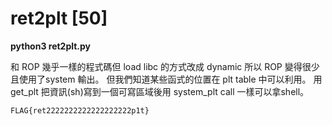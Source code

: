 # ret2plt [50]

**python3 ret2plt.py**

和 ROP 幾乎一樣的程式碼但 load libc 的方式改成 dynamic 所以 ROP 變得很少且使用了system 輸出。
但我們知道某些函式的位置在 plt table 中可以利用。
用 get\_plt 把資訊(sh)寫到一個可寫區域後用 system\_plt call 一樣可以拿shell。

`FLAG{ret2222222222222222222p1t}`
